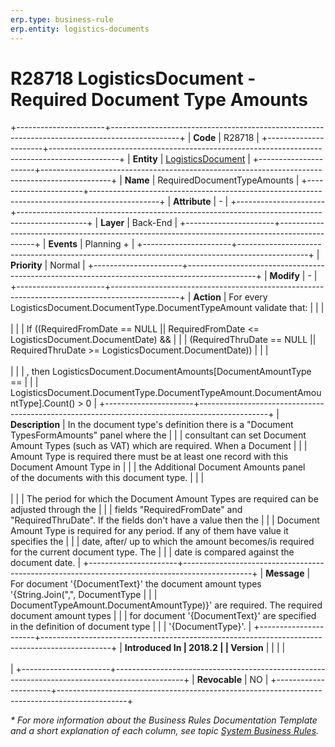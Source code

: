 ```yaml
---
erp.type: business-rule
erp.entity: logistics-documents
---
```


# R28718 LogisticsDocument - Required Document Type Amounts
+----------------------+-----------------------------------------------------------------------------------------------+
| **Code**             | R28718                                                                                        |
+----------------------+-----------------------------------------------------------------------------------------------+
| **Entity**           | [LogisticsDocument](../reference/common-business-rules/logistics-documents.md)                |
+----------------------+-----------------------------------------------------------------------------------------------+
| **Name**             | RequiredDocumentTypeAmounts                                                                   |
+----------------------+-----------------------------------------------------------------------------------------------+
| **Attribute**        | \-                                                                                            |
+----------------------+-----------------------------------------------------------------------------------------------+
| **Layer**            | Back-End                                                                                      |
+----------------------+-----------------------------------------------------------------------------------------------+
| **Events**           | Planning +                                                                                    |
+----------------------+-----------------------------------------------------------------------------------------------+
| **Priority**         | Normal                                                                                        |
+----------------------+-----------------------------------------------------------------------------------------------+
| **Modify**           | \-                                                                                            |
+----------------------+-----------------------------------------------------------------------------------------------+
| **Action**           | For every LogisticsDocument.DocumentType.DocumentTypeAmount validate that:                    |
|                      | <br/><br/>                                                                                    |
|                      | If ((RequiredFromDate == NULL \|\| RequiredFromDate \<= LogisticsDocument.DocumentDate) &&    |
|                      | (RequiredThruDate == NULL \|\| RequiredThruDate \>= LogisticsDocument.DocumentDate))          |
|                      | <br/><br/>                                                                                    |
|                      | , then LogisticsDocument.DocumentAmounts\[DocumentAmountType ==                               |
|                      | LogisticsDocument.DocumentType.DocumentTypeAmount.DocumentAmountType\].Count() \> 0           |
+----------------------+-----------------------------------------------------------------------------------------------+
| **Description**      | In the document type's definition there is a \"Document TypesFormAmounts\" panel where the    |
|                      | consultant can set Document Amount Types (such as VAT) which are required. When a Document    |
|                      | Amount Type is required there must be at least one record with this Document Amount Type in   |
|                      | the Additional Document Amounts panel of the documents with this document type.               |
|                      | <br/><br/>                                                                                    |
|                      | The period for which the Document Amount Types are required can be adjusted through the       |
|                      | fields "RequiredFromDate" and "RequiredThruDate". If the fields don\'t have a value then the  |
|                      | Document Amount Type is required for any period. If any of them have value it specifies the   |
|                      | date, after/ up to which the amount becomes/is required for the current document type. The    |
|                      | date is compared against the document date.                                                   |
+----------------------+-----------------------------------------------------------------------------------------------+
| **Message**          | For document \'{DocumentText}' the document amount types \'{String.Join(\",\", DocumentType   |
|                      | DocumentTypeAmount.DocumentAmountType)}\' are required. The required document amount types    |
|                      | for document \'{DocumentText}' are specified in the definition of document type               |
|                      | \'{DocumentType}\'.                                                                           |
+----------------------+-----------------------------------------------------------------------------------------------+
| **Introduced In      | 2018.2                                                                                        |
| Version**            |                                                                                               |
|                      | <br/><br/>                                                                                    |
+----------------------+-----------------------------------------------------------------------------------------------+
| **Revocable**        | NO                                                                                            |
+----------------------+-----------------------------------------------------------------------------------------------+

*\* For more information about the Business Rules Documentation Template and a short explanation of each column, see
topic [System Business Rules](../templates/template-description-system-business-rules.md).*

